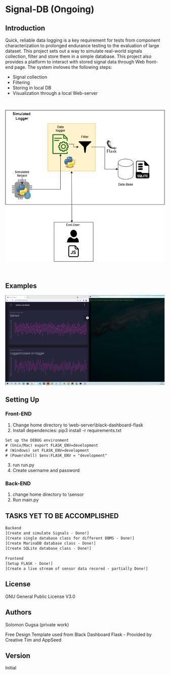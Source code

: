 # Signal-DB (Ongoing)

## Introduction
Quick, reliable data logging is a key requirement for tests from component characterization to prolonged endurance testing to the evaluation of large dataset. This project sets out a way to simulate real-world signals collection, filter and store them in a simple database. This project also provides a platform to interact with stored signal data through Web front-end page. The system invloves the following steps:

* Signal collection
* Filtering 
* Storing in local DB
* Visualization through a local Web-server

<br />

<p align="center">
<img widith=600  src="./image.png">
<p>

  <br />
  
  ## Examples
  
 


<img widith=800  src="./test.gif">





  ## Setting Up
    
  ### Front-END
  
  1. Change home directory to \web-server\black-dashboard-flask 
  2. Install dependencies:  pip3 install -r requirements.txt
    
    Set up the DEBUG environment
    # (Unix/Mac) export FLASK_ENV=development
    # (Windows) set FLASK_ENV=development
    # (Powershell) $env:FLASK_ENV = "development"
    
  3. run run.py
  4. Create username and password 
  
  
   ### Back-END
    
   1. change home directory to \sensor
   2. Run main.py
  
  ## TASKS YET TO BE ACCOMPLISHED

    Backend
    [Create and simulate Signals - Done!] 
    [Create single database class for different DBMS - Done!] 
    [Create MarinaDB database class - Done!] 
    [Create SQLite database class - Done!] 

    Frontend
    [Setup FLASK - Done!] 
    [Create a live stream of sensor data recored - partially Done!] 
 
  
  ## License 
  GNU General Public License V3.0
    
  
  
  ## Authors
  
  Solomon Gugsa (private work)
    
  Free Design Template used from Black Dashboard Flask - Provided by Creative Tim and AppSeed
  
  ## Version
  
  Initial
  
